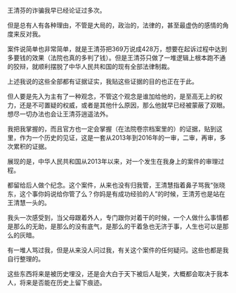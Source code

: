 王清芬的诈骗我早已经论证过多次。

但是总有人有各种理由，不管是大局的，政治的，法律的，甚至最虚伪的感情的角度来反对我。

案件说简单也非常简单，就是王清芬把369万说成428万，想要在起诉过程中达到多要钱的效果（法院也真的多判了钱）。但是王清芬只做了一堆逻辑上根本跑不通的狡辩，就顺利摆脱了中华人民共和国的现有全部法律制裁。

上述我说的这些全部都有证据证实，我贴这些证据的目的也正在于此。

但人要是先入为主有了一种观念，不管这个观念是谁加给他的，是至高无上的权力，还是不可置疑的权威，或者是其他什么原因，那么他就早已经被蒙蔽了双眼。想尽一切办法也会让王清芬逍遥法外。

我把我掌握的，而且官方也一定会掌握（在法院卷宗档案里的）的证据，贴到这里，作为一个历史的见证，这是一套从2013年到2016年的一审，二审，再审，多次累积的证据。

展现的是，中华人民共和国从2013年以来，对一个发生在我身上的案件的审理过程。

都留给后人做个纪念。这个案件，从来也没有归我管，王清慧指着鼻子骂我“张晓东，这个事你妈说给你管了么？你妈是有成功经验的人”的时候，王清芳也是站在王清慧一头的。

我头一次感受到，当父母跟着外人，专门跟你对着干的时候，一个人做什么事情都是那么的无助，是那么的没有底气，是那么的干着急也无济于事，人生也可以是那么的灰暗。

有一堆人骂过我，但是从来没人问过我，有关这个案件的任何疑问。这些也都是我自行整理的。

这些东西将来是被历史埋没，还是会大白于天下被后人耻笑，大概都会取决于我本人，将来是否能在历史上留下痕迹。